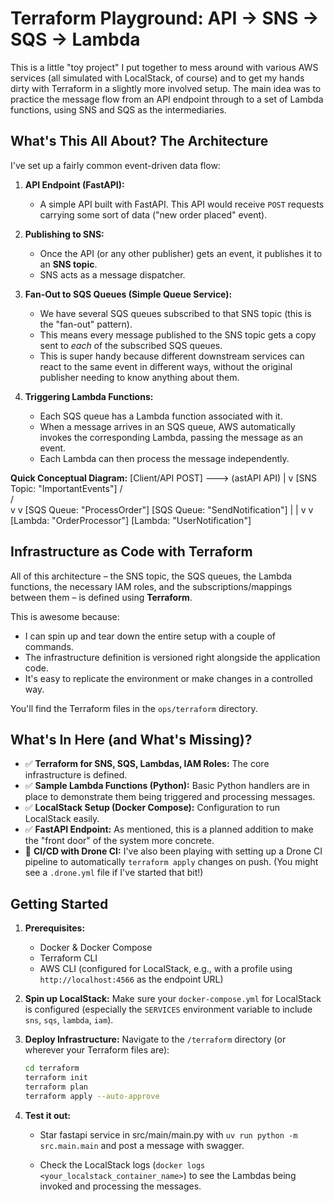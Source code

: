 # Terraform Playground: API -> SNS -> SQS -> Lambda

This is a little "toy project" I put together to mess around with various AWS services (all simulated with LocalStack, of course) and to get my hands dirty with Terraform in a slightly more involved setup. The main idea was to practice the message flow from an API endpoint through to a set of Lambda functions, using SNS and SQS as the intermediaries.


## What's This All About? The Architecture

I've set up a fairly common event-driven data flow:

1.  **API Endpoint (FastAPI):**
    *   A simple API built with FastAPI. This API would receive `POST` requests carrying some sort of data ("new order placed" event).

2.  **Publishing to SNS:**
    *   Once the API (or any other publisher) gets an event, it publishes it to an **SNS topic**.
    *   SNS acts as a message dispatcher.

3.  **Fan-Out to SQS Queues (Simple Queue Service):**
    *   We have several SQS queues subscribed to that SNS topic (this is the "fan-out" pattern).
    *   This means every message published to the SNS topic gets a copy sent to *each* of the subscribed SQS queues.
    *   This is super handy because different downstream services can react to the same event in different ways, without the original publisher needing to know anything about them.

4.  **Triggering Lambda Functions:**
    *   Each SQS queue has a Lambda function associated with it.
    *   When a message arrives in an SQS queue, AWS automatically invokes the corresponding Lambda, passing the message as an event.
    *   Each Lambda can then process the message independently.

**Quick Conceptual Diagram:**
[Client/API POST] ---> (astAPI API)
                             |
                             v
                     [SNS Topic: "ImportantEvents"]
                        /                    \
                       /                      \
                      v                        v
        [SQS Queue: "ProcessOrder"]   [SQS Queue: "SendNotification"]
                |                               |
                v                               v
    [Lambda: "OrderProcessor"]     [Lambda: "UserNotification"]


## Infrastructure as Code with Terraform

All of this architecture – the SNS topic, the SQS queues, the Lambda functions, the necessary IAM roles, and the subscriptions/mappings between them – is defined using **Terraform**.

This is awesome because:
*   I can spin up and tear down the entire setup with a couple of commands.
*   The infrastructure definition is versioned right alongside the application code.
*   It's easy to replicate the environment or make changes in a controlled way.

You'll find the Terraform files in the `ops/terraform` directory.

## What's In Here (and What's Missing)?

*   ✅ **Terraform for SNS, SQS, Lambdas, IAM Roles:** The core infrastructure is defined.
*   ✅ **Sample Lambda Functions (Python):** Basic Python handlers are in place to demonstrate them being triggered and processing messages.
*   ✅ **LocalStack Setup (Docker Compose):** Configuration to run LocalStack easily.
*   ✅ **FastAPI Endpoint:** As mentioned, this is a planned addition to make the "front door" of the system more concrete.
*   🚧 **CI/CD with Drone CI:** I've also been playing with setting up a Drone CI pipeline to automatically `terraform apply` changes on push. (You might see a `.drone.yml` file if I've started that bit!)

## Getting Started

1.  **Prerequisites:**
    *   Docker & Docker Compose
    *   Terraform CLI
    *   AWS CLI (configured for LocalStack, e.g., with a profile using `http://localhost:4566` as the endpoint URL)
2.  **Spin up LocalStack:**
    Make sure your `docker-compose.yml` for LocalStack is configured (especially the `SERVICES` environment variable to include `sns`, `sqs`, `lambda`, `iam`).
    
3.  **Deploy Infrastructure:**
    Navigate to the `/terraform` directory (or wherever your Terraform files are):
    ```bash
    cd terraform
    terraform init
    terraform plan
    terraform apply --auto-approve
    ```
4.  **Test it out:**
    *   Star fastapi service in src/main/main.py with `uv run python -m src.main.main` and post a message with swagger.

    *   Check the LocalStack logs (`docker logs <your_localstack_container_name>`) to see the Lambdas being invoked and processing the messages.